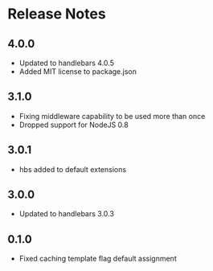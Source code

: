 # Release Notes

## 4.0.0

* Updated to handlebars 4.0.5
* Added MIT license to package.json

## 3.1.0

* Fixing middleware capability to be used more than once
* Dropped support for NodeJS 0.8

## 3.0.1

* hbs added to default extensions

## 3.0.0

* Updated to handlebars 3.0.3

## 0.1.0

* Fixed caching template flag default assignment
